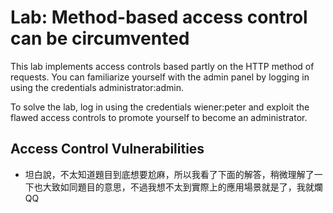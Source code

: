 # Lab: Method-based access control can be circumvented

This lab implements access controls based partly on the HTTP method of requests. You can familiarize yourself with the admin panel by logging in using the credentials administrator:admin.

To solve the lab, log in using the credentials wiener:peter and exploit the flawed access controls to promote yourself to become an administrator.

## Access Control Vulnerabilities
* 坦白說，不太知道題目到底想要尬麻，所以我看了下面的解答，稍微理解了一下也大致如同題目的意思，不過我想不太到實際上的應用場景就是了，我就爛 QQ